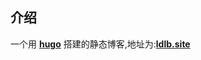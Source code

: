 ## 介绍
一个用 [**hugo**](https://github.com/gohugoio/hugo) 搭建的静态博客,地址为:[**ldlb.site**]

[**ldlb.site**]:
<https://ldlb.site>
